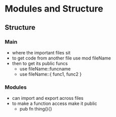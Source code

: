 # Modules and Structure 

## Structure

### Main 
- where the important files sit 
- to get code from another file use mod fileName
- then to get its public funcs
    - use fileName::funcname
    - use fileName::{
        func1,
        func2
    }

### Modules 
- can import and export across files 
- to make a function access make it public 
    - pub fn thing(){}
